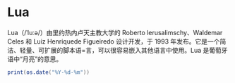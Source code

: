 # Lua

Lua（/ˈluːə/）由里约热内卢天主教大学的 Roberto lerusalimschy、Waldemar Celes 和 Luiz Henriquede Figueiredo 设计开发，于 1993 年发布。它是一个简洁、轻量、可扩展的脚本语=言，可以很容易嵌入其他语言中使用。Lua 是葡萄牙语中“月亮”的意思。

```lua
print(os.date("%Y-%d-%m"))
```
